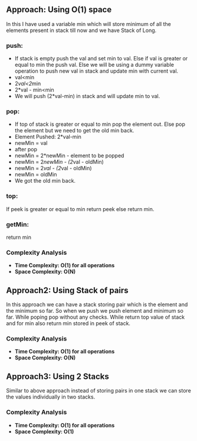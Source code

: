 ## Approach: Using O(1) space
In this I have used a variable min which will store minimum of all the elements present in stack till now and we have Stack of Long.
### push:
* If stack is empty push the val and set min to val. Else if val is greater or equal to min the push val. Else we will be using a dummy variable operation to push new val in stack and update min with current val.
* val<min
* 2*val<2*min
* 2*val - min<min
* We will push (2*val-min) in stack and will update min to val.
### pop:
* If top of stack is greater or equal to min pop the element out. Else pop the element but we need to get the old min back.
* Element Pushed: 2*val-min
* newMin = val
* after pop
* newMin = 2*newMin - element to be popped
* newMin = 2*newMin - (2*val - oldMin)
* newMin = 2*val - (2*val - oldMin)
* newMin = oldMin
* We got the old min back.
### top:
If peek is greater or equal to min return peek else return min.
### getMin:
return min
​
### Complexity Analysis
* **Time Complexity: O(1) for all operations**
* **Space Complexity: O(N)**
​
## Approach2: Using Stack of pairs
In this approach we can have a stack storing pair which is the element and the minimum so far. So when we push we push element and minimum so far. While poping pop without any checks. While return top value of stack and for min also return min stored in peek of stack.
​
### Complexity Analysis
* **Time Complexity: O(1) for all operations**
* **Space Complexity: O(N)**
​
## Approach3: Using 2 Stacks
Similar to above approach instead of storing pairs in one stack we can store the values individually in two stacks.
​
### Complexity Analysis
* **Time Complexity: O(1) for all operations**
* **Space Complexity: O(1)**